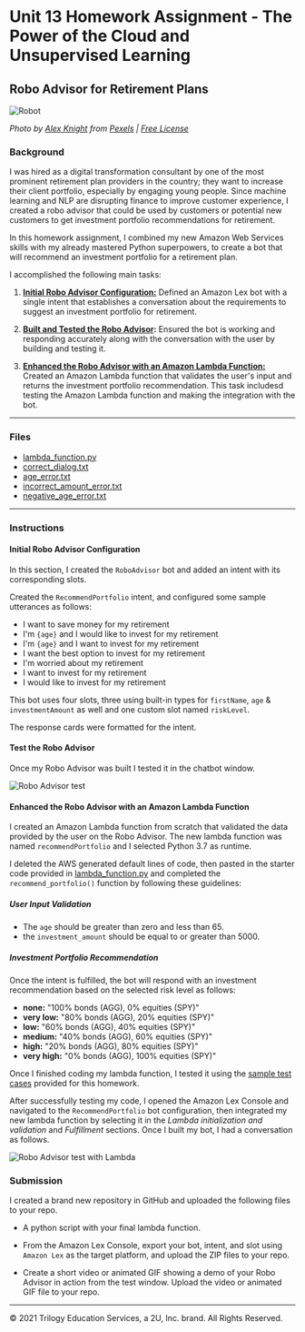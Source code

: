 # Unit 13 Homework Assignment - The Power of the Cloud and Unsupervised Learning

## Robo Advisor for Retirement Plans

![Robot](../Images/robot.jpg)

*Photo by [Alex Knight](https://www.pexels.com/@alex-knight-1272316?utm_content=attributionCopyText&utm_medium=referral&utm_source=pexels) from [Pexels](https://www.pexels.com/photo/high-angle-photo-of-robot-2599244/?utm_content=attributionCopyText&utm_medium=referral&utm_source=pexels) | [Free License](https://www.pexels.com/photo-license/)*

### Background

I was hired as a digital transformation consultant by one of the most prominent retirement plan providers in the country; they want to increase their client portfolio, especially by engaging young people. Since machine learning and NLP are disrupting finance to improve customer experience, I created a robo advisor that could be used by customers or potential new customers to get investment portfolio recommendations for retirement.

In this homework assignment, I combined my new Amazon Web Services skills with my already mastered Python superpowers, to create a bot that will recommend an investment portfolio for a retirement plan.

I accomplished the following main tasks:

1. **[Initial Robo Advisor Configuration:](#Initial-Robo-Advisor-Configuration)** Defined an Amazon Lex bot with a single intent that establishes a conversation about the requirements to suggest an investment portfolio for retirement.

2. **[Built and Tested the Robo Advisor](#Build-and-Test-the-Robo-Advisor):** Ensured the bot is working and responding accurately along with the conversation with the user by building and testing it.

3. **[Enhanced the Robo Advisor with an Amazon Lambda Function:](#Enhance-the-Robo-Advisor-with-an-Amazon-Lambda-Function)** Created an Amazon Lambda function that validates the user's input and returns the investment portfolio recommendation. This task includesd testing the Amazon Lambda function and making the integration with the bot.

---

### Files

* [lambda_function.py](../Lambda_Function/lambda_function.py)
* [correct_dialog.txt](../Test_Cases/correct_dialog.txt)
* [age_error.txt](../Test_Cases/age_error.txt)
* [incorrect_amount_error.txt](../Test_Cases/incorrect_amount_error.txt)
* [negative_age_error.txt](../Test_Cases/negative_age_error.txt)

---

### Instructions

#### Initial Robo Advisor Configuration

In this section, I created the `RoboAdvisor` bot and added an intent with its corresponding slots.

Created the `RecommendPortfolio` intent, and configured some sample utterances as follows:

* I want to save money for my retirement
* I'm ​`{age}​` and I would like to invest for my retirement
* I'm `​{age}​` and I want to invest for my retirement
* I want the best option to invest for my retirement
* I'm worried about my retirement
* I want to invest for my retirement
* I would like to invest for my retirement

This bot uses four slots, three using built-in types for `firstName`, `age` & `investmentAmount` as well and one custom slot named `riskLevel`. 

The response cards were formatted for the intent.

#### Test the Robo Advisor

Once my Robo Advisor was built I tested it in the chatbot window.

![Robo Advisor test](Images/bot-test-no-lambda.gif)

#### Enhanced the Robo Advisor with an Amazon Lambda Function

I created an Amazon Lambda function from scratch that validated the data provided by the user on the Robo Advisor. The new lambda function was named `recommendPortfolio` and I selected Python 3.7 as runtime.

I deleted the AWS generated default lines of code, then pasted in the starter code provided in [lambda_function.py](Lambda_Function/lambda_function.py) and completed the `recommend_portfolio()` function by following these guidelines:

##### User Input Validation

* The `age` should be greater than zero and less than 65.
* the `investment_amount` should be equal to or greater than 5000.

##### Investment Portfolio Recommendation

Once the intent is fulfilled, the bot will respond with an investment recommendation based on the selected risk level as follows:

* **none:** "100% bonds (AGG), 0% equities (SPY)"
* **very low:** "80% bonds (AGG), 20% equities (SPY)"
* **low:** "60% bonds (AGG), 40% equities (SPY)"
* **medium:** "40% bonds (AGG), 60% equities (SPY)"
* **high:** "20% bonds (AGG), 80% equities (SPY)"
* **very high:** "0% bonds (AGG), 100% equities (SPY)"

Once I finished coding my lambda function, I tested it using the [sample test cases](Test_Cases/) provided for this homework.

After successfully testing my code, I opened the Amazon Lex Console and navigated to the `RecommendPortfolio` bot configuration, then integrated my new lambda function by selecting it in the _Lambda initialization and validation_ and _Fulfillment_ sections. Once I built my bot, I had a conversation as follows.

![Robo Advisor test with Lambda](Images/bot-test-with-lambda.gif)

### Submission

I created a brand new repository in GitHub and uploaded the following files to your repo.

* A python script with your final lambda function.

* From the Amazon Lex Console, export your bot, intent, and slot using `Amazon Lex` as the target platform, and upload the ZIP files to your repo.

* Create a short video or animated GIF showing a demo of your Robo Advisor in action from the test window. Upload the video or animated GIF file to your repo.

---

© 2021 Trilogy Education Services, a 2U, Inc. brand. All Rights Reserved.
